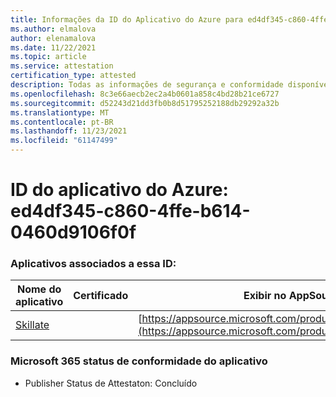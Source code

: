```yaml
---
title: Informações da ID do Aplicativo do Azure para ed4df345-c860-4ffe-b614-0460d9106f0f
ms.author: elmalova
author: elenamalova
ms.date: 11/22/2021
ms.topic: article
ms.service: attestation
certification_type: attested
description: Todas as informações de segurança e conformidade disponíveis para ed4df345-c860-4ffe-b614-0460d9106f0f0f.
ms.openlocfilehash: 8c3e66aecb2ec2a4b0601a858c4bd28b21ce6727
ms.sourcegitcommit: d52243d21dd3fb0b8d51795252188db29292a32b
ms.translationtype: MT
ms.contentlocale: pt-BR
ms.lasthandoff: 11/23/2021
ms.locfileid: "61147499"
---
```

# <a name="azure-app-id-ed4df345-c860-4ffe-b614-0460d9106f0f"></a>ID do aplicativo do Azure: ed4df345-c860-4ffe-b614-0460d9106f0f


### <a name="apps-associated-with-this-id"></a>Aplicativos associados a essa ID:
| **Nome do aplicativo** | **Certificado** | **Exibir no AppSource** |
|--------------|---------------|-----------------------|
| [Skillate](https://docs.microsoft.com/microsoft-365-app-certification/forward/WA200002490) |  | [https://appsource.microsoft.com/product/office/WA200002490](https://appsource.microsoft.com/product/office/WA200002490) |

### <a name="microsoft-365-app-compliance-status"></a>Microsoft 365 status de conformidade do aplicativo
- Publisher Status de Attestaton: Concluído
